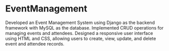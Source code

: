 # EventManagement
Developed an Event Management System using Django as the backend framework with MySQL as the database. Implemented CRUD operations for managing events and attendees. Designed a responsive user interface using HTML and CSS, allowing users to create, view, update, and delete event and attendee records.

